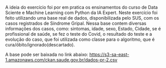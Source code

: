 A ideia do exercício foi por em pratica os ensinamentos do curso de Data Sciente e Machine Learning com Python da IA Expert.
Neste exercício foi feito utilizando uma base real de dados, disponibilizada pelo SUS, com os casos registrados de Síndrome Gripal.
Nessa base contem diversas informações dos casos, como: sintomas, idade, sexo, Estado, Cidade, se é profissional de saúde, se fez o teste do Covid, o resultado do teste e a evolução do caso, que foi utilizada como classe para o algoritmo, que é cura/óbito/ignorado(descartado).

A base pode ser baixada no link abaixo:
https://s3-sa-east-1.amazonaws.com/ckan.saude.gov.br/dados-pr-2.csv
